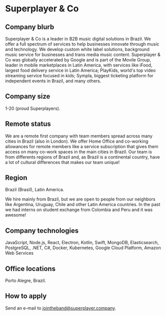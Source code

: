 # Superplayer & Co

## Company blurb

Superplayer & Co is a leader in B2B music digital solutions in Brazil.
We offer a full spectrum of services to help businesses innovate through music and technology. We develop custom white label solutions, background music service for businesses and trans media music content.
Superplayer & Co was globally accelerated by Google and is part of the Movile Group, leader in mobile marketplaces in Latin America, with services like iFood, largest food delivery service in Latin America; PlayKids, world's top video streaming service focused in kids; Sympla, biggest ticketing platform for independent events in Brazil, and many others.


## Company size

1-20 (proud Superplayers).

## Remote status

We are a remote first company with team members spread across many cities in Brazil (also in London).
We offer Home Office and co-working allowances for remote members like a service subscription that gives them access on many co-work spaces in the main cities in Brazil.
Our team is from differents regions of Brazil and, as Brazil is a continental country, have a lot of cultural differences that makes our team unique!


## Region

Brazil (Brasil), Latin America.

We hire mainly from Brazil, but we are open to people from our neighbors like Argentina, Uruguay, Chile and other Latin America countries. In the past we had interns on student exchange from Colombia and Peru and it was awesome!

## Company technologies

JavaScript, Node.js, React, Electron, Kotlin, Swift, MongoDB, Elasticsearch, PostgreSQL, .NET, C#, Docker, Kubernetes, Google Cloud Platform, Amazon Web Services

## Office locations

Porto Alegre, Brazil.

## How to apply

Send an e-mail to [jointheband@superplayer.company](mailto:jointheband@superplayer.company).
